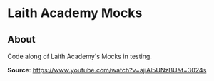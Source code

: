 # Laith Academy Mocks

## About

Code along of Laith Academy's Mocks in testing.

**Source**: <https://www.youtube.com/watch?v=ajiAl5UNzBU&t=3024s>
